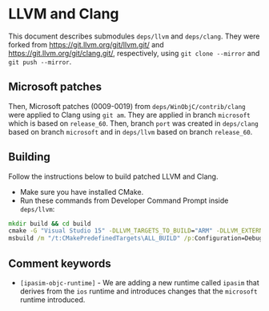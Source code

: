 # LLVM and Clang

This document describes submodules `deps/llvm` and `deps/clang`.
They were forked from <https://git.llvm.org/git/llvm.git/> and <https://git.llvm.org/git/clang.git/>, respectively, using `git clone --mirror` and `git push --mirror`.

## Microsoft patches

Then, Microsoft patches (0009-0019) from `deps/WinObjC/contrib/clang` were applied to Clang using `git am`.
They are applied in branch `microsoft` which is based on `release_60`.
Then, branch `port` was created in `deps/clang` based on branch `microsoft` and in `deps/llvm` based on branch `release_60`.

## Building

Follow the instructions below to build patched LLVM and Clang.

- Make sure you have installed CMake.
- Run these commands from Developer Command Prompt inside `deps/llvm`:

```cmd
mkdir build && cd build
cmake -G "Visual Studio 15" -DLLVM_TARGETS_TO_BUILD="ARM" -DLLVM_EXTERNAL_CLANG_SOURCE_DIR="..\..\clang" ..
msbuild /m "/t:CMakePredefinedTargets\ALL_BUILD" /p:Configuration=Debug /p:Platform=Win32 .\LLVM.sln
```

## Comment keywords

- `[ipasim-objc-runtime]` - We are adding a new runtime called `ipasim` that derives from the `ios` runtime and introduces changes that the `microsoft` runtime introduced.
